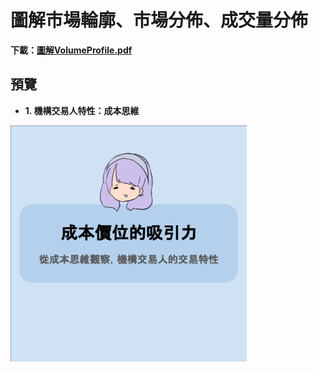# 圖解市場輪廓、市場分佈、成交量分佈

**下載：[圖解VolumeProfile.pdf](https://github.com/fatfingererr/volume-profile-intro/blob/master/圖解VolumeProfile.pdf)**

## 預覽

- **1. 機構交易人特性：成本思維**

<img src="https://github.com/fatfingererr/volume-profile-intro/blob/master/ch1.gif?raw=true" data-canonical-src="https://github.com/fatfingererr/volume-profile-intro/blob/master/ch1.gif?raw=true" width="75%"/>
